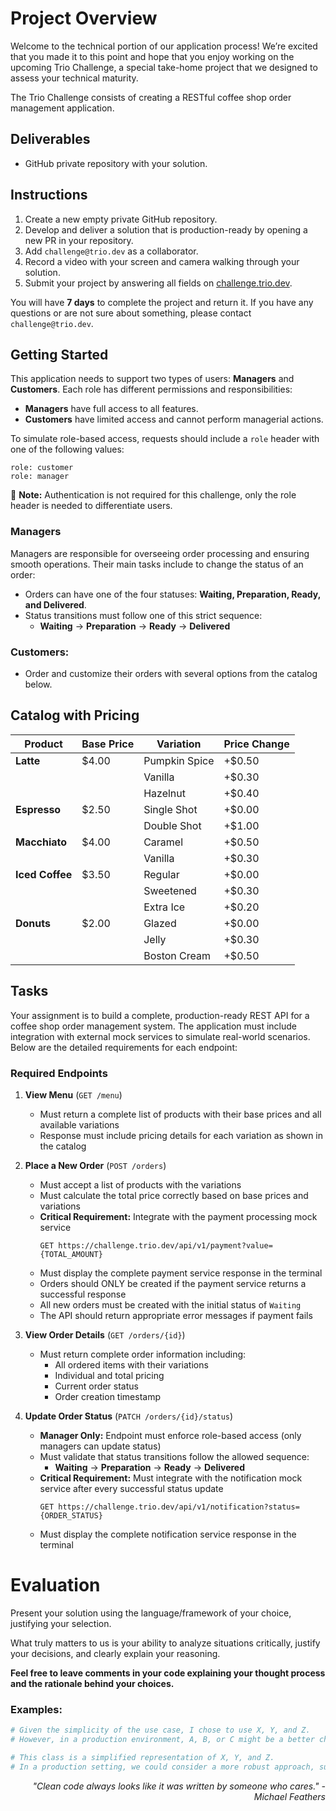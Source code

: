 # Project Overview

Welcome to the technical portion of our application process! We’re excited that you made it to this point and hope that you enjoy working on the upcoming Trio Challenge, a special take-home project that we designed to assess your technical maturity.

The Trio Challenge consists of creating a RESTful coffee shop order management application.

## Deliverables
- GitHub private repository with your solution.

## Instructions
1. Create a new empty private GitHub repository.
2. Develop and deliver a solution that is production-ready by opening a new PR in your repository.
3. Add `challenge@trio.dev` as a collaborator.
4. Record a video with your screen and camera walking through your solution.
5. Submit your project by answering all fields on [challenge.trio.dev](https://challenge.trio.dev).

You will have **7 days** to complete the project and return it. If you have any questions or are not sure about something, please contact `challenge@trio.dev`.

## Getting Started

This application needs to support two types of users: **Managers** and **Customers**. Each role has different permissions and responsibilities:

- **Managers** have full access to all features.
- **Customers** have limited access and cannot perform managerial actions.

To simulate role-based access, requests should include a `role` header with one of the following values:

```
role: customer
role: manager
```

🔹 **Note:** Authentication is not required for this challenge, only the role header is needed to differentiate users.


### **Managers**
Managers are responsible for overseeing order processing and ensuring smooth operations. Their main tasks include to change the status of an order:

- Orders can have one of the four statuses: **Waiting, Preparation, Ready, and Delivered**.
- Status transitions must follow one of this strict sequence:
  - **Waiting** → **Preparation** → **Ready** → **Delivered**

### Customers:
- Order and customize their orders with several options from the catalog below.

## Catalog with Pricing

| Product        | Base Price | Variation       | Price Change |
|---------------|------------|----------------|--------------|
| **Latte**     | $4.00      | Pumpkin Spice  | +$0.50       |
|               |            | Vanilla        | +$0.30       |
|               |            | Hazelnut       | +$0.40       |
| **Espresso**  | $2.50      | Single Shot    | +$0.00       |
|               |            | Double Shot    | +$1.00       |
| **Macchiato** | $4.00      | Caramel        | +$0.50       |
|               |            | Vanilla        | +$0.30       |
| **Iced Coffee** | $3.50    | Regular        | +$0.00       |
|               |            | Sweetened      | +$0.30       |
|               |            | Extra Ice      | +$0.20       |
| **Donuts**     | $2.00      | Glazed         | +$0.00       |
|               |            | Jelly          | +$0.30       |
|               |            | Boston Cream   | +$0.50       |

## Tasks

Your assignment is to build a complete, production-ready REST API for a coffee shop order management system. The application must include integration with external mock services to simulate real-world scenarios. Below are the detailed requirements for each endpoint:

### Required Endpoints

1. **View Menu** (`GET /menu`)
   - Must return a complete list of products with their base prices and all available variations
   - Response must include pricing details for each variation as shown in the catalog

2. **Place a New Order** (`POST /orders`)
   - Must accept a list of products with the variations
   - Must calculate the total price correctly based on base prices and variations
   - **Critical Requirement:** Integrate with the payment processing mock service
     ```http
     GET https://challenge.trio.dev/api/v1/payment?value={TOTAL_AMOUNT}
     ```
   - Must display the complete payment service response in the terminal
   - Orders should ONLY be created if the payment service returns a successful response
   - All new orders must be created with the initial status of `Waiting`
   - The API should return appropriate error messages if payment fails

3. **View Order Details** (`GET /orders/{id}`)
   - Must return complete order information including:
     - All ordered items with their variations
     - Individual and total pricing
     - Current order status
     - Order creation timestamp

4. **Update Order Status** (`PATCH /orders/{id}/status`)
   - **Manager Only:** Endpoint must enforce role-based access (only managers can update status)
   - Must validate that status transitions follow the allowed sequence:
     - **Waiting** → **Preparation** → **Ready** → **Delivered**
   - **Critical Requirement:** Must integrate with the notification mock service after every successful status update
     ```http
     GET https://challenge.trio.dev/api/v1/notification?status={ORDER_STATUS}
     ```
   - Must display the complete notification service response in the terminal

# Evaluation

Present your solution using the language/framework of your choice, justifying your selection. 

What truly matters to us is your ability to analyze situations critically, justify your decisions, and clearly explain your reasoning.

**Feel free to leave comments in your code explaining your thought process and the rationale behind your choices.**  

### **Examples:**  

```python
# Given the simplicity of the use case, I chose to use X, Y, and Z.  
# However, in a production environment, A, B, or C might be a better choice.  

# This class is a simplified representation of X, Y, and Z.  
# In a production setting, we could consider a more robust approach, such as A, B, or C. 
```

<div align="right">
  <em>"Clean code always looks like it was written by someone who cares." - Michael Feathers</em>
</div>
